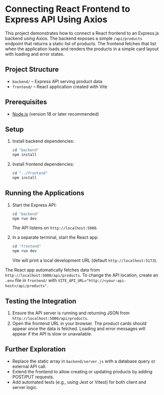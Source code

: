 # Connecting React Frontend to Express API Using Axios

This project demonstrates how to connect a React frontend to an Express.js backend using Axios. The backend exposes a simple `/api/products` endpoint that returns a static list of products. The frontend fetches that list when the application loads and renders the products in a simple card layout with loading and error states.

## Project Structure

- `backend/` – Express API serving product data
- `frontend/` – React application created with Vite

## Prerequisites

- [Node.js](https://nodejs.org/) (version 18 or later recommended)

## Setup

1. Install backend dependencies:

   ```powershell
   cd "backend"
   npm install
   ```

2. Install frontend dependencies:

   ```powershell
   cd "../frontend"
   npm install
   ```

## Running the Applications

1. Start the Express API:

   ```powershell
   cd "backend"
   npm run dev
   ```

   The API listens on `http://localhost:5000`.

2. In a separate terminal, start the React app:

   ```powershell
   cd "frontend"
   npm run dev
   ```

   Vite will print a local development URL (default `http://localhost:5173`).

The React app automatically fetches data from `http://localhost:5000/api/products`. To change the API location, create an `.env` file in `frontend/` with `VITE_API_URL="http://<your-api-host>/api/products"`.

## Testing the Integration

1. Ensure the API server is running and returning JSON from `http://localhost:5000/api/products`.
2. Open the frontend URL in your browser. The product cards should appear once the data is fetched. Loading and error messages will appear if the API is slow or unavailable.

## Further Exploration

- Replace the static array in `backend/server.js` with a database query or external API call.
- Extend the frontend to allow creating or updating products by adding POST/PUT requests.
- Add automated tests (e.g., using Jest or Vitest) for both client and server logic.
